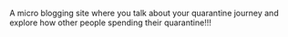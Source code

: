 A micro blogging site where you talk about your quarantine journey and explore how other people spending their quarantine!!!
